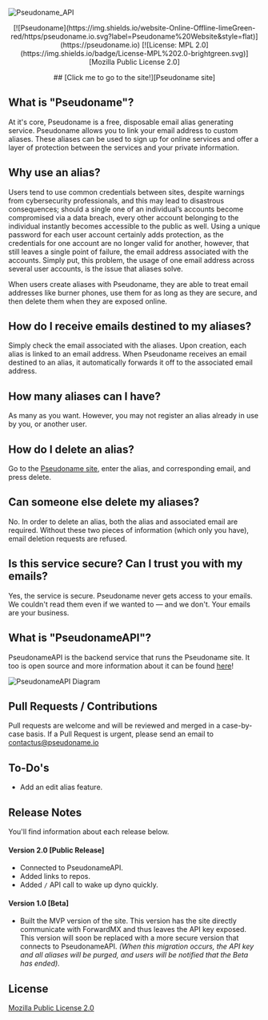![Pseudoname_API][logo]

<p align="center">
[![Pseudoname](https://img.shields.io/website-Online-Offline-limeGreen-red/https/pseudoname.io.svg?label=Pseudoname%20Website&style=flat)](https://pseudoname.io) [![License: MPL 2.0](https://img.shields.io/badge/License-MPL%202.0-brightgreen.svg)][Mozilla Public License 2.0]
</p>

<p align="center">
## [Click me to go to the site!][Pseudoname site]
</p>

## What is "Pseudoname"?

At it's core, Pseudoname is a free, disposable email alias generating service. Pseudoname allows you to link your email address to custom aliases. These aliases can be used to sign up for online services and offer a layer of protection between the services and your private information.

## Why use an alias?

Users tend to use common credentials between sites, despite warnings from cybersecurity professionals, and this may lead to disastrous consequences; should a single one of an individual’s accounts become compromised via a data breach, every other account belonging to the individual instantly becomes accessible to the public as well. Using a unique password for each user account certainly adds protection, as the credentials for one account are no longer valid for another, however, that still leaves a single point of failure, the email address associated with the accounts. Simply put, this problem, the usage of one email address across several user accounts, is the issue that aliases solve. 

When users create aliases with Pseudoname, they are able to treat email addresses like burner phones, use them for as long as they are secure, and then delete them when they are exposed online.

## How do I receive emails destined to my aliases?
Simply check the email associated with the aliases. Upon creation, each alias is linked to an email address. When Pseudoname receives an email destined to an alias, it automatically forwards it off to the associated email address.

## How many aliases can I have?
As many as you want. However, you may not register an alias already in use by you, or another user.

## How do I delete an alias?
Go to the [Pseudoname site][Pseudoname site], enter the alias, and corresponding email, and press delete.

## Can someone else delete my aliases?
No. In order to delete an alias, both the alias and associated email are required. Without these two pieces of information (which only you have), email deletion requests are refused.

## Is this service secure? Can I trust you with my emails?

Yes, the service is secure. Pseudoname never gets access to your emails. We couldn't read them even if we wanted to — and we don't. Your emails are your business.

## What is "PseudonameAPI"?
PseudonameAPI is the backend service that runs the Pseudoname site. It too is open source and more information about it can be found [here][PseudonameAPI Repo]!

![PseudonameAPI Diagram][PseudonameAPI Diagram]

## Pull Requests / Contributions

Pull requests are welcome and will be reviewed and merged in a case-by-case basis. If a Pull Request is urgent, please send an email to contactus@pseudoname.io

## To-Do's
 - Add an edit alias feature.

## Release Notes
You'll find information about each release below.
#### Version 2.0 [Public Release]
* Connected to PseudonameAPI.
* Added links to repos.
* Added `/` API call to wake up dyno quickly.

#### Version 1.0 [Beta]
* Built the MVP version of the site. This version has the site directly communicate with ForwardMX and thus leaves the API key exposed. This version will soon be replaced with a more secure version that connects to PseudonameAPI. *(When this migration occurs, the API key and all aliases will be purged, and users will be notified that the Beta has ended).*

## License

[Mozilla Public License 2.0]

   [logo]: https://i.imgur.com/vkk6ImG.jpg
   [PseudonameAPI Diagram]: https://i.imgur.com/Y5fKw3d.jpg
   [Mozilla Public License 2.0]: https://github.com/ZacharyDavidSaunders/pseudoname/blob/master/LICENSE
   [Pseudoname site]: https://pseudoname.io
   [PseudonameAPI Repo]:https://github.com/ZacharyDavidSaunders/PseudonameAPI/